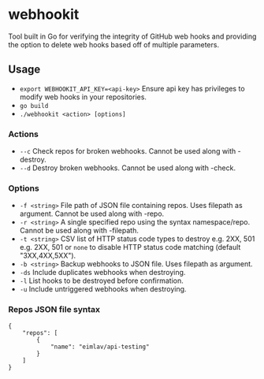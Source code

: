 # webhookit
Tool built in Go for verifying the integrity of GitHub web hooks and providing the option to delete web hooks based off of multiple parameters.

## Usage
- `export WEBHOOKIT_API_KEY=<api-key>` Ensure api key has privileges to modify web hooks in your repositories.
- `go build`
- `./webhookit <action> [options]`

### Actions
- `--c`
    Check repos for broken webhooks. Cannot be used along with -destroy.
- `--d`
    Destroy broken webhooks. Cannot be used along with -check.

### Options
- `-f <string>`
    File path of JSON file containing repos. Uses filepath as argument. Cannot be used along with -repo.
- `-r <string>`
    A single specified repo using the syntax namespace/repo. Cannot be used along with -filepath.
- `-t <string>`
    CSV list of HTTP status code types to destroy e.g. 2XX, 501 e.g. 2XX, 501 or `none` to disable HTTP status code matching (default "3XX,4XX,5XX").
- `-b <string>`
    Backup webhooks to JSON file. Uses filepath as argument.
- `-ds`
    Include duplicates webhooks when destroying.
- `-l`
    List hooks to be destroyed before confirmation.
- `-u`
    Include untriggered webhooks when destroying.

### Repos JSON file syntax
```
{
    "repos": [
        {
            "name": "eimlav/api-testing"
        }
    ]
}
```